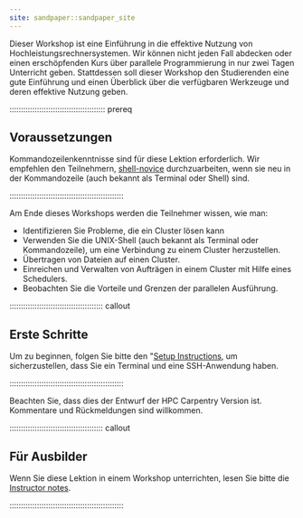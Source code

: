 ```yaml
---
site: sandpaper::sandpaper_site
---
```



Dieser Workshop ist eine Einführung in die effektive Nutzung von Hochleistungsrechnersystemen. Wir können nicht jeden Fall abdecken oder einen erschöpfenden Kurs über parallele Programmierung in nur zwei Tagen Unterricht geben. Stattdessen soll dieser Workshop den Studierenden eine gute Einführung und einen Überblick über die verfügbaren Werkzeuge und deren effektive Nutzung geben.

:::::::::::::::::::::::::::::::::::::::::: prereq

## Voraussetzungen

Kommandozeilenkenntnisse sind für diese Lektion erforderlich. Wir empfehlen den Teilnehmern, [shell-novice](https://swcarpentry.github.io/shell-novice/) durchzuarbeiten, wenn sie neu in der Kommandozeile (auch bekannt als Terminal oder Shell) sind.

::::::::::::::::::::::::::::::::::::::::::::::::::

Am Ende dieses Workshops werden die Teilnehmer wissen, wie man:

- Identifizieren Sie Probleme, die ein Cluster lösen kann
- Verwenden Sie die UNIX-Shell (auch bekannt als Terminal oder Kommandozeile), um eine Verbindung zu einem Cluster herzustellen.
- Übertragen von Dateien auf einen Cluster.
- Einreichen und Verwalten von Aufträgen in einem Cluster mit Hilfe eines Schedulers.
- Beobachten Sie die Vorteile und Grenzen der parallelen Ausführung.

::::::::::::::::::::::::::::::::::::::::: callout

## Erste Schritte

Um zu beginnen, folgen Sie bitte den "[Setup Instructions](../learners/setup.md), um sicherzustellen, dass Sie ein Terminal und eine SSH-Anwendung haben.

::::::::::::::::::::::::::::::::::::::::::::::::::

Beachten Sie, dass dies der Entwurf der HPC Carpentry Version ist. Kommentare und Rückmeldungen sind willkommen.

::::::::::::::::::::::::::::::::::::::::: callout

## Für Ausbilder

Wenn Sie diese Lektion in einem Workshop unterrichten, lesen Sie bitte die [Instructor notes](instructors/instructor-notes.md).

::::::::::::::::::::::::::::::::::::::::::::::::::



